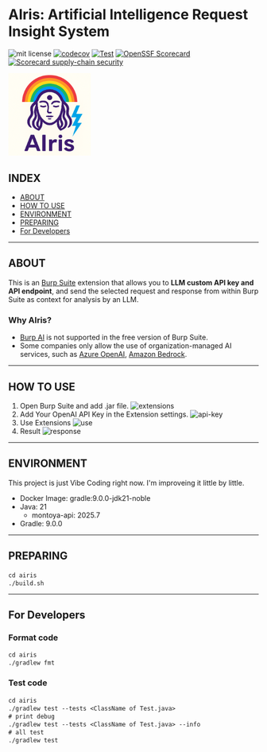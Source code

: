 # AIris: Artificial Intelligence Request Insight System

![mit license](https://img.shields.io/github/license/RyosukeDTomita/airis)
[![codecov](https://codecov.io/gh/RyosukeDTomita/airis-burp-extensions/branch/main/graph/badge.svg)](https://codecov.io/gh/RyosukeDTomita/airis-burp-extensions)
[![Test](https://github.com/RyosukeDTomita/airis-burp-extensions/actions/workflows/test-coverage.yml/badge.svg)](https://github.com/RyosukeDTomita/airis-burp-extensions/actions/workflows/test-coverage.yml)
[![OpenSSF Scorecard](https://api.securityscorecards.dev/projects/github.com/RyosukeDTomita/airis-burp-extensions/badge)](https://securityscorecards.dev/viewer/?uri=github.com/RyosukeDTomita/airis-burp-extensions)
[![Scorecard supply-chain security](https://github.com/RyosukeDTomita/airis-burp-extensions/actions/workflows/scorecard.yml/badge.svg)](https://github.com/RyosukeDTomita/airis-burp-extensions/actions/workflows/scorecard.yml)

<img src="./assets/airis_icon_thunder.png" width="33%" height="33%" alt="AIris">

## INDEX

- [ABOUT](#about)
- [HOW TO USE](#how-to-use)
- [ENVIRONMENT](#environment)
- [PREPARING](#preparing)
- [For Developers](#for-developers)

---

## ABOUT

This is an [Burp Suite](https://portswigger.net/burp) extension that allows you to **LLM custom API key and API endpoint**, and send the selected request and response from within Burp Suite as context for analysis by an LLM.

### Why AIris?

- [Burp AI](https://portswigger.net/burp/ai) is not supported in the free version of Burp Suite.
- Some companies only allow the use of organization-managed AI services, such as [Azure OpenAI](https://learn.microsoft.com/ja-jp/azure/ai-foundry/openai/overview), [Amazon Bedrock](https://aws.amazon.com/jp/bedrock/).

---

## HOW TO USE

1. Open Burp Suite and add .jar file.
    ![extensions](./assets/add_extensions.png)
2. Add Your OpenAI API Key in the Extension settings.
    ![api-key](./assets/settings.png)
3. Use Extensions
    ![use](./assets/example.png)
4. Result
    ![response](./assets/example2.png)

---

## ENVIRONMENT

This project is just Vibe Coding right now.
I'm improveing it little by little.

- Docker Image: gradle:9.0.0-jdk21-noble
- Java: 21
  - montoya-api: 2025.7
- Gradle: 9.0.0

---

## PREPARING

```shell
cd airis
./build.sh
```

---

## For Developers

### Format code

```shell
cd airis
./gradlew fmt
```

### Test code

```shell
cd airis
./gradlew test --tests <ClassName of Test.java>
# print debug
./gradlew test --tests <ClassName of Test.java> --info
# all test
./gradlew test
```
